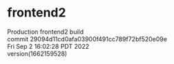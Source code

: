 # frontend2  
Production frontend2 build  
commit 29094d11cd0afa03900f491cc789f72bf520e09e  
Fri Sep 2 16:02:28 PDT 2022  
version(1662159528)  
